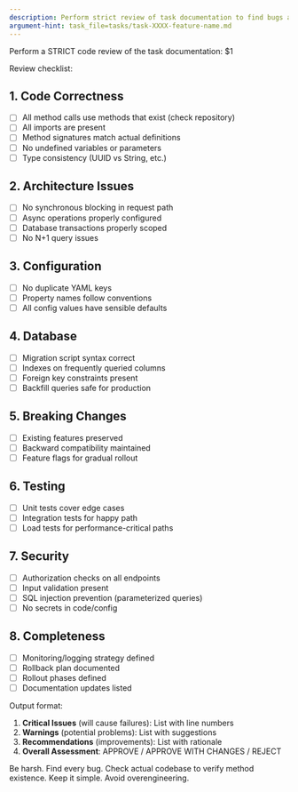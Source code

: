 ```yaml
---
description: Perform strict review of task documentation to find bugs and issues
argument-hint: task_file=tasks/task-XXXX-feature-name.md
---
```


Perform a STRICT code review of the task documentation: $1

Review checklist:

## 1. Code Correctness
- [ ] All method calls use methods that exist (check repository)
- [ ] All imports are present
- [ ] Method signatures match actual definitions
- [ ] No undefined variables or parameters
- [ ] Type consistency (UUID vs String, etc.)

## 2. Architecture Issues
- [ ] No synchronous blocking in request path
- [ ] Async operations properly configured
- [ ] Database transactions properly scoped
- [ ] No N+1 query issues

## 3. Configuration
- [ ] No duplicate YAML keys
- [ ] Property names follow conventions
- [ ] All config values have sensible defaults

## 4. Database
- [ ] Migration script syntax correct
- [ ] Indexes on frequently queried columns
- [ ] Foreign key constraints present
- [ ] Backfill queries safe for production

## 5. Breaking Changes
- [ ] Existing features preserved
- [ ] Backward compatibility maintained
- [ ] Feature flags for gradual rollout

## 6. Testing
- [ ] Unit tests cover edge cases
- [ ] Integration tests for happy path
- [ ] Load tests for performance-critical paths

## 7. Security
- [ ] Authorization checks on all endpoints
- [ ] Input validation present
- [ ] SQL injection prevention (parameterized queries)
- [ ] No secrets in code/config

## 8. Completeness
- [ ] Monitoring/logging strategy defined
- [ ] Rollback plan documented
- [ ] Rollout phases defined
- [ ] Documentation updates listed

Output format:
1. **Critical Issues** (will cause failures): List with line numbers
2. **Warnings** (potential problems): List with suggestions
3. **Recommendations** (improvements): List with rationale
4. **Overall Assessment**: APPROVE / APPROVE WITH CHANGES / REJECT

Be harsh. 
Find every bug. 
Check actual codebase to verify method existence.
Keep it simple.
Avoid overengineering.
